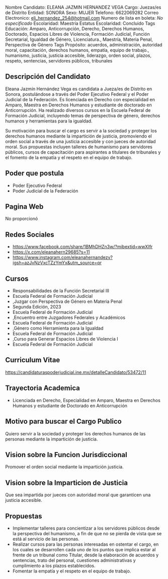 Nombre Candidato: ELEANA JAZMIN HERNANDEZ VEGA
Cargo: Juezas/es de Distrito
Entidad: SONORA
Sexo: MUJER
Telefono: 6622069282
Correo Electronico: eli_hernandez_254@hotmail.com
Numero de lista en boleta: *No especificado*
Escolaridad: Maestría
Estatus Escolaridad: Concluido
Tags Educación: Amparo, Anticorrupción, Derecho, Derechos Humanos, Doctorado, Espacios Libres de Violencia, Formación Judicial, Función Secretarial, Igualdad de Género, Licenciatura., Maestría, Materia Penal, Perspectiva de Género
Tags Propósito: acuerdos, administración, autoridad moral, capacitación, derechos humanos, empatía, equipo de trabajo., humanismo, justicia, justicia accesible, liderazgo, orden social, plazos, respeto, sentencias, servidores públicos, tribunales


## Descripción del Candidato 

Eleana Jazmín Hernández Vega es candidata a Jueza/es de Distrito en Sonora, postulándose a través del Poder Ejecutivo Federal y el Poder Judicial de la Federación. Es licenciada en Derecho con especialidad en Amparo, Maestra en Derechos Humanos y estudiante de doctorado en Anticorrupción. Ha realizado diversos cursos en la Escuela Federal de Formación Judicial, incluyendo temas de perspectiva de género, derechos humanos y herramientas para la igualdad.

Su motivación para buscar el cargo es servir a la sociedad y proteger los derechos humanos mediante la impartición de justicia, promoviendo el orden social a través de una justicia accesible y con jueces de autoridad moral. Sus propuestas incluyen talleres de humanismo para servidores públicos, cursos de capacitación para aspirantes a titulares de tribunales y el fomento de la empatía y el respeto en el equipo de trabajo.


## Poder que postula

- Poder Ejecutivo Federal
- Poder Judicial de la Federación


## Pagina Web

No proporcionó


## Redes Sociales

- https://www.facebook.com/share/1BMhDHZn3w/?mibextid=wwXIfr
- https://x.com/eleanahern29685?s=11
- https://www.instagram.com/eleanahernandezv?igsh=azJvNzVxcTZzYmYx&utm_source=qr


## Cursos

- Responsabilidades de la Función Secretarial III
- Escuela Federal de Formación Judicial
- ,Juzgar con Perspectiva de Género en Materia Penal
- Segunda Edición, 2023
- Escuela Federal de Formación Judicial
- ,Encuentro entre Juzgadores Federales y Académicos
- Escuela Federal de Formación Judicial
- ,Género como Herramienta para la Igualdad
- Escuela Federal de Formación Judicial
- ,Curso para Generar Espacios Libres de Violencia I
- Escuela Federal de Formación Judicial


## Curriculum Vitae

https://candidaturaspoderjudicial.ine.mx/detalleCandidato/53472/11


## Trayectoria Academica

- Licenciada en Derecho, Especialidad en Amparo, Maestra en Derechos Humanos y estudiante de Doctorado en Anticorrupción


## Motivo para buscar el Cargo Publico

Quiero servir a la sociedad y proteger los derechos humanos de las personas mediante la impartición de justicia.


## Vision sobre la Funcion Jurisdiccional

Promover el orden social mediante la impartición justicia.


## Vision sobre la Imparticion de Justicia

Que sea impartida por jueces con autoridad moral que garanticen una justicia accesible.


## Propuestas

- Implementar talleres para concientizar a los servidores públicos desde la perspectiva del humanismo, a fin de que no se pierda de vista que se está al servicio de las personas.
- Realizar cursos para las personas interesadas en ostentar el cargo, en los cuales se desarrollen cada uno de los puntos que implica estar al frente de un tribunal como Titular, desde la elaboración de acuerdos y sentencias, trato del personal, cuestiones administrativas y cumplimiento a los plazos establecidos.
- Fomentar la empatía y el respeto en el equipo de trabajo.

